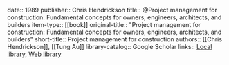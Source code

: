 date:: 1989
publisher:: Chris Hendrickson
title:: @Project management for construction: Fundamental concepts for owners, engineers, architects, and builders
item-type:: [[book]]
original-title:: "Project management for construction: Fundamental concepts for owners, engineers, architects, and builders"
short-title:: Project management for construction
authors:: [[Chris Hendrickson]], [[Tung Au]]
library-catalog:: Google Scholar
links:: [Local library](zotero://select/library/items/LUMCPL2Y), [Web library](https://www.zotero.org/users/6520516/items/LUMCPL2Y)
